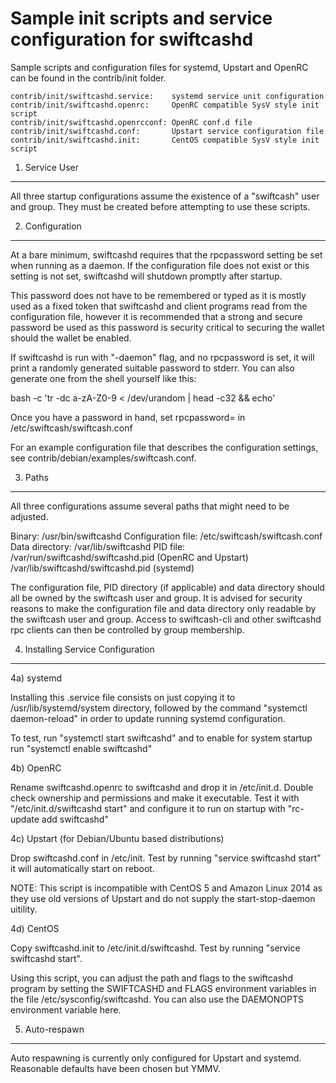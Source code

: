 Sample init scripts and service configuration for swiftcashd
==========================================================

Sample scripts and configuration files for systemd, Upstart and OpenRC
can be found in the contrib/init folder.

    contrib/init/swiftcashd.service:    systemd service unit configuration
    contrib/init/swiftcashd.openrc:     OpenRC compatible SysV style init script
    contrib/init/swiftcashd.openrcconf: OpenRC conf.d file
    contrib/init/swiftcashd.conf:       Upstart service configuration file
    contrib/init/swiftcashd.init:       CentOS compatible SysV style init script

1. Service User
---------------------------------

All three startup configurations assume the existence of a "swiftcash" user
and group.  They must be created before attempting to use these scripts.

2. Configuration
---------------------------------

At a bare minimum, swiftcashd requires that the rpcpassword setting be set
when running as a daemon.  If the configuration file does not exist or this
setting is not set, swiftcashd will shutdown promptly after startup.

This password does not have to be remembered or typed as it is mostly used
as a fixed token that swiftcashd and client programs read from the configuration
file, however it is recommended that a strong and secure password be used
as this password is security critical to securing the wallet should the
wallet be enabled.

If swiftcashd is run with "-daemon" flag, and no rpcpassword is set, it will
print a randomly generated suitable password to stderr.  You can also
generate one from the shell yourself like this:

bash -c 'tr -dc a-zA-Z0-9 < /dev/urandom | head -c32 && echo'

Once you have a password in hand, set rpcpassword= in /etc/swiftcash/swiftcash.conf

For an example configuration file that describes the configuration settings,
see contrib/debian/examples/swiftcash.conf.

3. Paths
---------------------------------

All three configurations assume several paths that might need to be adjusted.

Binary:              /usr/bin/swiftcashd
Configuration file:  /etc/swiftcash/swiftcash.conf
Data directory:      /var/lib/swiftcashd
PID file:            /var/run/swiftcashd/swiftcashd.pid (OpenRC and Upstart)
                     /var/lib/swiftcashd/swiftcashd.pid (systemd)

The configuration file, PID directory (if applicable) and data directory
should all be owned by the swiftcash user and group.  It is advised for security
reasons to make the configuration file and data directory only readable by the
swiftcash user and group.  Access to swiftcash-cli and other swiftcashd rpc clients
can then be controlled by group membership.

4. Installing Service Configuration
-----------------------------------

4a) systemd

Installing this .service file consists on just copying it to
/usr/lib/systemd/system directory, followed by the command
"systemctl daemon-reload" in order to update running systemd configuration.

To test, run "systemctl start swiftcashd" and to enable for system startup run
"systemctl enable swiftcashd"

4b) OpenRC

Rename swiftcashd.openrc to swiftcashd and drop it in /etc/init.d.  Double
check ownership and permissions and make it executable.  Test it with
"/etc/init.d/swiftcashd start" and configure it to run on startup with
"rc-update add swiftcashd"

4c) Upstart (for Debian/Ubuntu based distributions)

Drop swiftcashd.conf in /etc/init.  Test by running "service swiftcashd start"
it will automatically start on reboot.

NOTE: This script is incompatible with CentOS 5 and Amazon Linux 2014 as they
use old versions of Upstart and do not supply the start-stop-daemon uitility.

4d) CentOS

Copy swiftcashd.init to /etc/init.d/swiftcashd. Test by running "service swiftcashd start".

Using this script, you can adjust the path and flags to the swiftcashd program by
setting the SWIFTCASHD and FLAGS environment variables in the file
/etc/sysconfig/swiftcashd. You can also use the DAEMONOPTS environment variable here.

5. Auto-respawn
-----------------------------------

Auto respawning is currently only configured for Upstart and systemd.
Reasonable defaults have been chosen but YMMV.
